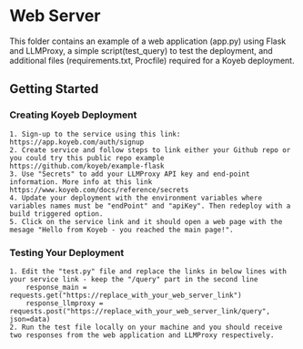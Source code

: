 # Web Server
This folder contains an example of a web application (app.py) using Flask and LLMProxy, a simple script(test_query) to test the deployment, and additional files (requirements.txt, Procfile) required for a Koyeb deployment.

## Getting Started
### Creating Koyeb Deployment
    1. Sign-up to the service using this link: https://app.koyeb.com/auth/signup 
    2. Create service and follow steps to link either your Github repo or you could try this public repo example https://github.com/koyeb/example-flask 
    3. Use "Secrets" to add your LLMProxy API key and end-point information. More info at this link https://www.koyeb.com/docs/reference/secrets
    4. Update your deployment with the environment variables where variables names must be "endPoint" and "apiKey". Then redeploy with a build triggered option.
    5. Click on the service link and it should open a web page with the mesage "Hello from Koyeb - you reached the main page!".

### Testing Your Deployment
    1. Edit the "test.py" file and replace the links in below lines with your service link - keep the "/query" part in the second line
        response_main = requests.get("https://replace_with_your_web_server_link")
        response_llmproxy = requests.post("https://replace_with_your_web_server_link/query", json=data)
    2. Run the test file locally on your machine and you should receive two responses from the web application and LLMProxy respectively.
